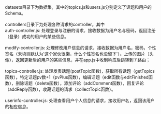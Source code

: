 datasets目录下为数据集，其中的topics.js和users.js分别定义了话题和用户的Schema。  
<br>
controllers目录下为处理各种请求的controller，其中  
auth-controller.js: 处理登录与注册的请求，接收数据为用户名与密码，返回注册（登录）成功的用户的某些信息。  
<br>
modify-controller.js: 处理修改用户信息的请求，接收数据为用户名，密码，个性签名（未填则默认为'这个家伙很懒，什么个性签名也没留下'），上传的图片（头像），返回更新后的用户的某些信息，并在app.js中收到响应后跳转到'/'路由；  
<br>
topics-controller.js: 处理发表话题(postTopic函数)，获取所有话题（getTopics函数），特定话题pv数+1（pvPlus函数），编辑话题（edit函数与editFinished函数），删除话题（delete函数），添加评论（addComment函数），回复评论（addReply函数），收藏话题的请求（collectTopic函数）。  
<br>
userinfo-controller.js: 处理查看用户个人信息的请求，接收用户名，返回该用户的相应信息。
